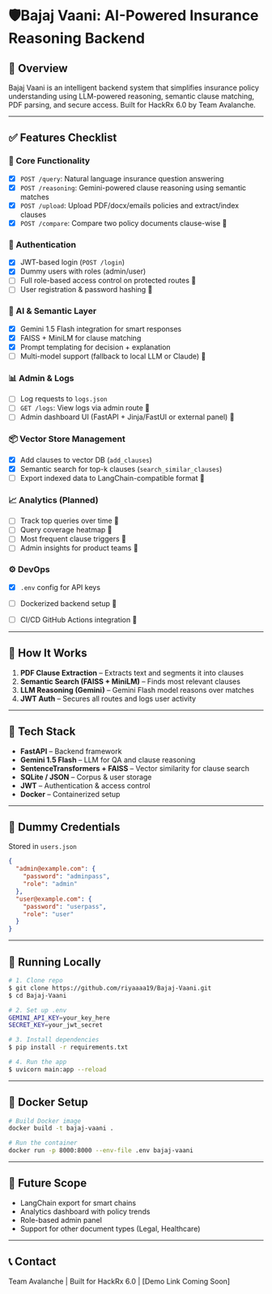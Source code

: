 # 🛡️Bajaj Vaani: AI-Powered Insurance Reasoning Backend

## 🚀 Overview

Bajaj Vaani is an intelligent backend system that simplifies insurance policy understanding using LLM-powered reasoning, semantic clause matching, PDF parsing, and secure access. Built for HackRx 6.0 by Team Avalanche.

---

## ✅ Features Checklist

### 🚀 Core Functionality
- [x] `POST /query`: Natural language insurance question answering
- [x] `POST /reasoning`: Gemini-powered clause reasoning using semantic matches
- [x] `POST /upload`: Upload PDF/docx/emails policies and extract/index clauses
- [x] `POST /compare`: Compare two policy documents clause-wise 🔧

### 🔐 Authentication
- [x] JWT-based login (`POST /login`)
- [x] Dummy users with roles (admin/user)
- [ ] Full role-based access control on protected routes 🔧
- [ ] User registration & password hashing 🔧

### 🧠 AI & Semantic Layer
- [x] Gemini 1.5 Flash integration for smart responses
- [x] FAISS + MiniLM for clause matching
- [x] Prompt templating for decision + explanation
- [ ] Multi-model support (fallback to local LLM or Claude) 🔧

### 📊 Admin & Logs
- [ ] Log requests to `logs.json`
- [ ] `GET /logs`: View logs via admin route 🔧
- [ ] Admin dashboard UI (FastAPI + Jinja/FastUI or external panel) 🔧

### 📦 Vector Store Management
- [x] Add clauses to vector DB (`add_clauses`)
- [x] Semantic search for top-k clauses (`search_similar_clauses`)
- [ ] Export indexed data to LangChain-compatible format 🔧

### 📈 Analytics (Planned)
- [ ] Track top queries over time 🔧
- [ ] Query coverage heatmap 🔧
- [ ] Most frequent clause triggers 🔧
- [ ] Admin insights for product teams 🔧

### ⚙️ DevOps
- [x] `.env` config for API keys
- [ ] Dockerized backend setup 🔧
- [ ] CI/CD GitHub Actions integration 🔧


---

## 🧠 How It Works

1. **PDF Clause Extraction** – Extracts text and segments it into clauses
2. **Semantic Search (FAISS + MiniLM)** – Finds most relevant clauses
3. **LLM Reasoning (Gemini)** – Gemini Flash model reasons over matches
4. **JWT Auth** – Secures all routes and logs user activity

---

## 🧪 Tech Stack

* **FastAPI** – Backend framework
* **Gemini 1.5 Flash** – LLM for QA and clause reasoning
* **SentenceTransformers + FAISS** – Vector similarity for clause search
* **SQLite / JSON** – Corpus & user storage
* **JWT** – Authentication & access control
* **Docker** – Containerized setup

---

## 🔐 Dummy Credentials

Stored in `users.json`

```json
{
  "admin@example.com": {
    "password": "adminpass",
    "role": "admin"
  },
  "user@example.com": {
    "password": "userpass",
    "role": "user"
  }
}
```

---

## 🧪 Running Locally

```bash
# 1. Clone repo
$ git clone https://github.com/riyaaaa19/Bajaj-Vaani.git
$ cd Bajaj-Vaani

# 2. Set up .env
GEMINI_API_KEY=your_key_here
SECRET_KEY=your_jwt_secret

# 3. Install dependencies
$ pip install -r requirements.txt

# 4. Run the app
$ uvicorn main:app --reload
```

---

## 🐳 Docker Setup

```bash
# Build Docker image
docker build -t bajaj-vaani .

# Run the container
docker run -p 8000:8000 --env-file .env bajaj-vaani
```

---

## 🧠 Future Scope

* LangChain export for smart chains
* Analytics dashboard with policy trends
* Role-based admin panel
* Support for other document types (Legal, Healthcare)

---

## 📞 Contact

Team Avalanche | Built for HackRx 6.0
 | [Demo Link Coming Soon]

